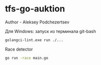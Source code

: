 # tfs-go-auktion

Author - Aleksey Podchezertsev

Для Windows: запуск из терминала git-bash
```bash
golangci-lint.exe run ./...
```

Race detector
```bash
go run -race main.go
```